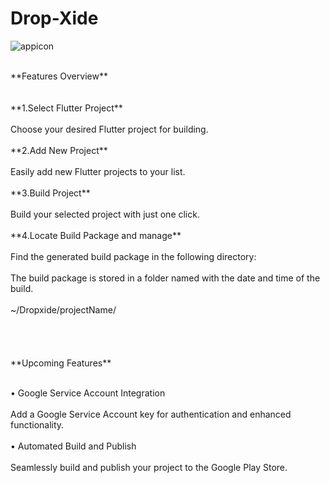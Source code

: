 # Drop-Xide<br/>
![appicon](https://github.com/user-attachments/assets/e154ba0d-cd1a-47c7-9fb0-ea6c9dff2e0b)

<br/> 
**Features Overview**
<br/> 
<br/>
<br/>
**1.Select Flutter Project** <br/> <br/> 
Choose your desired Flutter project for building. <br/> <br/>
**2.Add New Project** <br/> <br/>
Easily add new Flutter projects to your list. <br/> <br/>
**3.Build Project** <br/> <br/>
Build your selected project with just one click. <br/> <br/>
**4.Locate Build Package and manage** <br/> <br/>
Find the generated build package in the following directory: <br/> <br/>
The build package is stored in a folder named with the date and time of the build. <br/> <br/>
~/Dropxide/projectName/ <br/> <br/>
<br/> <br/>
<br/> 
**Upcoming Features** <br/> <br/>

• Google Service Account Integration <br/> <br/>
Add a Google Service Account key for authentication and enhanced functionality.<br/> <br/>
• Automated Build and Publish<br/> <br/>
Seamlessly build and publish your project to the Google Play Store.<br/> <br/>
